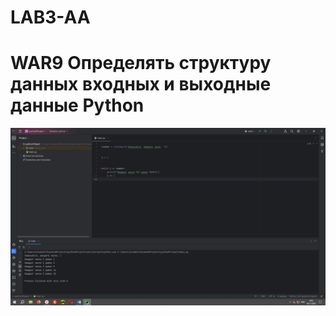 # LAB3-AA
# WAR9 Определять структуру данных входных и выходные данные Python
![screenshot](paint.png)
